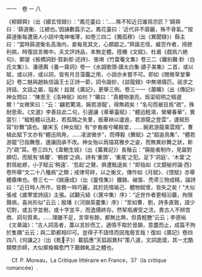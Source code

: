 一一　卷 一 八

《柳歸舜》（出《續玄怪録》）：“鳳花臺曰：‘……殊不知近日誰爲宗匠？’歸舜曰：‘薛道衡、江總也。’因誦數篇示之。鳳花臺曰：‘近代非不靡麗，殊不骨氣。’”按薛道衡每遭唐人小説中鬼神嗤薄，如卷三四二《獨孤穆》（出《異聞録》）縣主曰：“當時薛道衡名高海内，妾每見其文，心頗鄙之。”齊諧志怪，臧否作者，掎摭利病，時復談言微中。夫文評詩品，本無定體。陸機《文賦》、杜甫《戲爲六絶句》、鄭燮《板橋詞鈔·賀新郎·述詩》、張塤《竹葉菴文集》卷三二《離别難·鈔〈白氏文集）》、潘德輿《養一齋詞》卷一《水調歌頭·讀太白集·讀子美集》二首，或以賦，或以詩，或以詞，皆有月旦藻鑑之用，小説亦未嘗不可。即如《閲微草堂筆記》卷二魅與趙執信論王士正詩一節，詞令諧妙，《談龍録》中無堪儔匹。祇求之詩話、文話之屬，隘矣！兹就《廣記》，更舉三例。卷三一一《蕭曠》（出《傳記》）神女問曰：“陳思王《洛神賦》如何？”曠曰：“真體物瀏亮，爲梁昭明之精選爾！”女微笑曰：“云：‘翩若驚鴻，婉若游龍’，得無疏矣！”名句而被目爲“疏”，殊耐思索。《文選》李善註此二句，引邊讓《章華臺賦》：“體迅輕鴻，榮曜春華”，實當引：“縱輕體以迅赴，若孤鵠之失羣，振華袂以逶迤，若游龍之登雲”，邊賦形容“妙舞”語也。雖宋玉《神女賦》有“步裔裔兮曜殿堂，……婉若游龍乘雲翔”，曹植此賦下文亦有“體迅飛鳧，……凌波微步”，而傅毅《舞賦》之“超逾鳥集”、“體若游龍”已指舞態，邊讓因承不改。神女殆以爲描寫雅步之姿，而無異妙舞之狀，斯乃“疏”耳。卷三四九《韋鮑生妓》（出《纂異記》）長鬚云：“窺能者制作，見屬對頗切，而賦有‘蜂腰’、‘鶴膝’之病，詩有‘重頭’、‘重尾’之犯。足下‘洞庭’、‘木葉’之對爲紕繆，小子賦云‘稍遠’、‘忽起’之聲，俱遭黜退矣！”即指如《文鏡秘府論·西》卷所舉“文二十八種病”之類；戒律苛碎，以之衡文，傳作如《月賦》、《恨賦》亦舉體瘡痏也。卷三七一《姚康成》（出《靈怪集》）鐵銚、破笛、秃帚三物成精，論詩曰：“近日時人所作，皆務一時巧麗，其於託情喻己、體物賦懷，皆失之矣！”大似張戒《歲寒堂詩話》主張。試觀元結《〈篋中集〉序》：“近世作者更相沿襲，拘限聲病，喜尚形似”云云；殷璠《〈河嶽英靈集〉序》：“至如曹、劉，詩多直致，語少切對，或五字並側，或十字並平，而逸價終存。然挈瓶膚受之流，責古人不辨宫商、詞句質素。……理雖不足，言常有餘，都無比興，但貴輕艷”云云；李德裕《文章論》：“古人詞高者，蓋以言妙而工，適情不取於音韻，意盡而止，成篇不拘於隻耦”云云；與二節都相印可。豈得子不語怪而因鬼廢言哉！復如《廣記》卷四四八《何讓之》（出《乾𦠆子》）載狐應“天狐超異科”策八道，文詞詭澀，其一尤酷類樊宗師，大似揶揄韓愈門下艱棘軋茁之體也。









　Cf. P. Moreau，La Critique littéraire en France，37（la critique romancée）.